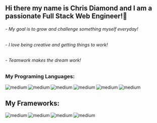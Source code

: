 ## Hi there my name is Chris Diamond and I am a passionate Full Stack Web Engineer!👋 
###### - My goal is to grow and challenge something myself everyday!
###### - I love being creative and getting things to work!
###### - Teamwork makes the dream work!

### My Programing Languages:
<img align="left" alt="medium" src="https://img.shields.io/badge/JavaScript-F7DF1E?style=for-the-badge&logo=javascript&logoColor=black" />
<img align="left" alt="medium" src="https://img.shields.io/badge/Go-00ADD8?style=for-the-badge&logo=go&logoColor=white" />
<img align="left" alt="medium" src="https://img.shields.io/badge/Ruby-CC342D?style=for-the-badge&logo=ruby&logoColor=white" />
<img align="left" alt="medium" src="https://img.shields.io/badge/CSS-239120?&style=for-the-badge&logo=css3&logoColor=white" />
<img align="left" alt="medium" src="https://img.shields.io/badge/HTML5-E34F26?style=for-the-badge&logo=html5&logoColor=white" />
<img align="left" alt="medium" src="https://img.shields.io/badge/TypeScript-007ACC?style=for-the-badge&logo=typescript&logoColor=white" /> 

<br>

## My Frameworks:
<img align="left" alt="medium" src="https://img.shields.io/badge/Node.js-339933?style=for-the-badge&logo=nodedotjs&logoColor=white" />
<img align="left" alt="medium" src="https://img.shields.io/badge/Ruby_on_Rails-CC0000?style=for-the-badge&logo=ruby-on-rails&logoColor=white" />
<img align="left" alt="medium" src="https://img.shields.io/badge/Bootstrap-563D7C?style=for-the-badge&logo=bootstrap&logoColor=white" />
<img align="left" alt="medium" src="https://img.shields.io/badge/React-20232A?style=for-the-badge&logo=react&logoColor=61DAFB" />


<!--
**cdiamond3/cdiamond3** is a ✨ _special_ ✨ repository because its `README.md` (this file) appears on your GitHub profile.

Here are some ideas to get you started:


- 🌱 I’m currently learning ...
- 👯 I’m looking to collaborate on ...
- 🤔 I’m looking for help with ...
- 💬 Ask me about ...
- 📫 How to reach me: ...
- 😄 Pronouns: ...
- ⚡ Fun fact: ...
-->
